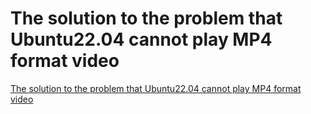 # The solution to the problem that Ubuntu22.04 cannot play MP4 format video
[The solution to the problem that Ubuntu22.04 cannot play MP4 format video](https://aiwithcloud.com/2022/09/15/the_solution_to_the_problem_that_ubuntu22-04_cannot_play_mp4_format_video/)